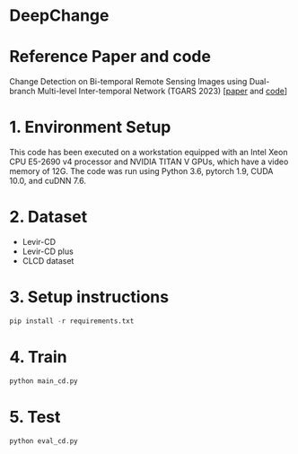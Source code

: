# DeepChange
# Reference Paper and code
Change Detection on Bi-temporal Remote Sensing Images using Dual-branch Multi-level Inter-temporal Network (TGARS 2023) [[paper](https://ieeexplore.ieee.org/document/10034787) and [code](https://github.com/ZhengJianwei2/DMINet)]
# 1. Environment Setup
This code has been executed on a workstation equipped with an Intel Xeon CPU E5-2690 v4 processor and NVIDIA TITAN V GPUs, which have a video memory of 12G. The code was run using Python 3.6, pytorch 1.9, CUDA 10.0, and cuDNN 7.6.
# 2. Dataset
- Levir-CD
- Levir-CD plus
- CLCD dataset
# 3. Setup instructions
```python
pip install -r requirements.txt
```
# 4. Train
```python
python main_cd.py
```
# 5. Test
```python
python eval_cd.py
```

